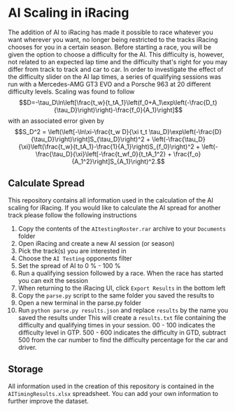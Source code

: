 # AI Scaling in iRacing
The addition of AI to iRacing has made it possible to race whatever you want wherever you want, no longer being restricted to the tracks iRacing chooses for you in a certain season. Before starting a race, you will be given the option to choose a difficulty for the AI. This difficulty is, however, not related to an expected lap time and the difficulty that's right for you may differ from track to track and car to car. In order to investigate the effect of the difficulty slider on the AI lap times, a series of qualifying sessions was run with a Mercedes-AMG GT3 EVO and a Porsche 963 at 20 different difficulty levels. Scaling was found to follow
$$D=-\tau_D\ln\left[\frac{t_w}{t_tA_1}\left(f_0+A_1\exp\left(-\frac{D_t}{\tau_D}\right)\right)-\frac{f_0}{A_1}\right]$$
with an associated error given by
$$S_D^2 =  \left(\left[-\ln\xi-\frac{t_w D}{\xi t_t \tau_D}\exp\left(-\frac{D}{\tau_D}\right)\right]S_{\tau_D}\right)^2  + \left(-\frac{\tau_D}{\xi}\left(\frac{t_w}{t_tA_1}-\frac{1}{A_1}\right)S_{f_0}\right)^2 + \left(-\frac{\tau_D}{\xi}\left[-\frac{t_wf_0}{t_tA_1^2} + \frac{f_o}{A_1^2}\right]S_{A_1}\right)^2.$$
## Calculate Spread
This repository contains all information used in the calculation of the AI scaling for iRacing. If you would like to calculate the AI spread for another track please follow the following instructions
1. Copy the contents of the `AItestingRoster.rar` archive to your `Documents` folder
2. Open iRacing and create a new AI session (or season)
3. Pick the track(s) you are interested in
4. Choose the `AI Testing` opponents filter
5. Set the spread of AI to 0 % - 100 %
6. Run a qualifying session followed by a race. When the race has started you can exit the session
7. When returning to the iRacing UI, click `Export Results` in the bottom left
8. Copy the `parse.py` script to the same folder you saved the results to
9. Open a new terminal in the parse.py folder
10. Run `python parse.py results.json` and replace `results` by the name you saved the results under
This will create a `results.txt` file containing the difficulty and qualifying times in your session. 00 - 100 indicates the difficulty level in GTP. 500 - 600 indicates the difficulty in GTD, subtract 500 from the car number to find the difficulty percentage for the car and driver.
## Storage
All information used in the creation of this repository is contained in the `AITimingResults.xlsx` spreadsheet. You can add your own information to further improve the dataset.
